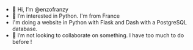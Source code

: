 - 👋 Hi, I’m @enzofranzy
- 👀 I’m interested in Python. I'm from France 
- I'm doing a website in Python with Flask and Dash with a PostgreSQL database.
- 💞️ I’m not looking to collaborate on something. I have too much to do before !
<!---
enzofranzy/enzofranzy is a ✨ special ✨ repository because its `README.md` (this file) appears on your GitHub profile.
You can click the Preview link to take a look at your changes.
--->
